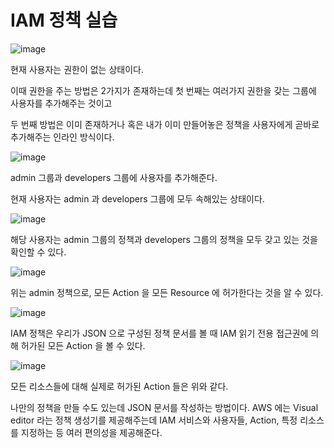 # IAM 정책 실습

![image](https://user-images.githubusercontent.com/67403886/155990994-1407fdf7-99ef-4031-b95f-a7e4ffa76d96.png)

현재 사용자는 권한이 없는 상태이다.

이때 권한을 주는 방법은 2가지가 존재하는데 첫 번째는 여러가지 권한을 갖는 그룹에 사용자를 추가해주는 것이고 

두 번째 방법은 이미 존재하거나 혹은 내가 이미 만들어놓은 정책을 사용자에게 곧바로 추가해주는 인라인 방식이다.

![image](https://user-images.githubusercontent.com/67403886/155991038-628d8cbc-ce12-454a-97ce-be8daa1b3ed4.png)

admin 그룹과 developers 그룹에 사용자를 추가해준다. 

현재 사용자는 admin 과 developers 그룹에 모두 속해있는 상태이다.

![image](https://user-images.githubusercontent.com/67403886/155991348-7d5193a4-3588-420d-a60a-84f38c5c9d6f.png)

해당 사용자는 admin 그룹의 정책과 developers 그룹의 정책을 모두 갖고 있는 것을 확인할 수 있다. 

![image](https://user-images.githubusercontent.com/67403886/155991404-7d2d61dd-ca50-40b5-af8d-103155583540.png)

위는 admin 정책으로, 모든 Action 을 모든 Resource 에 허가한다는 것을 알 수 있다.

![image](https://user-images.githubusercontent.com/67403886/155991447-8ac45554-8af7-4d68-84c2-c8168f92a87c.png)

IAM 정책은 우리가 JSON 으로 구성된 정책 문서를 볼 때 IAM 읽기 전용 접근권에 의해 허가된 모든 Action 을 볼 수 있다.

![image](https://user-images.githubusercontent.com/67403886/155991469-75bb9e46-68c0-4fc4-84d8-520a19094a9c.png)

모든 리소스들에 대해 실제로 허가된 Action 들은 위와 같다.

나만의 정책을 만들 수도 있는데 JSON 문서를 작성하는 방법이다. AWS 에는 Visual editor 라는 정책 생성기를 제공해주는데 IAM 서비스와 사용자들, Action, 특정 리소스를 지정하는 등 여러 편의성을 제공해준다.
